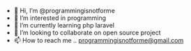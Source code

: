 - 👋 Hi, I’m @programmingisnotforme
- 👀 I’m interested in programming
- 🌱 I’m currently learning php laravel 
- 💞️ I’m looking to collaborate on open source project
- 📫 How to reach me .. programmingisnotforme@gmail.com

<!---
programmingisnotforme/programmingisnotforme is a ✨ special ✨ repository because its `README.md` (this file) appears on your GitHub profile.
You can click the Preview link to take a look at your changes.
--->
